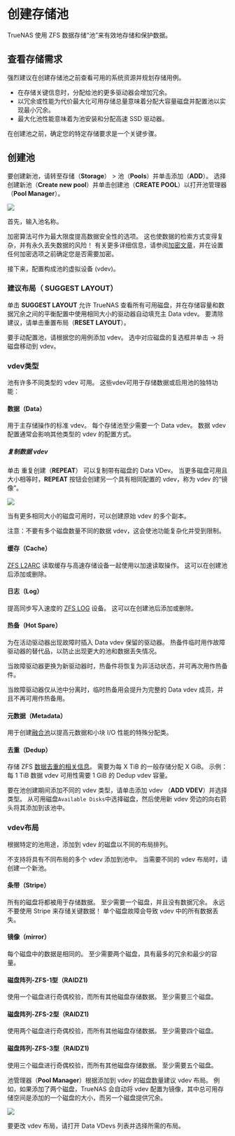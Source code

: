 # 创建存储池

TrueNAS 使用 ZFS 数据存储“池”来有效地存储和保护数据。

## 查看存储需求

强烈建议在创建存储池之前查看可用的系统资源并规划存储用例。

* 在存储关键信息时，分配给池的更多驱动器会增加冗余。
* 以冗余或性能为代价最大化可用存储总量意味着分配大容量磁盘并配置池以实现最小冗余。
* 最大化池性能意味着为池安装和分配高速 SSD 驱动器。

在创建池之前，确定您的特定存储要求是一个关键步骤。

## 创建池

要创建新池，请转至存储（**Storage**） > 池（**Pools**）并单击添加（**ADD**）。 选择创建新池（**Create new pool**）并单击创建池（**CREATE POOL**）以打开池管理器（**Pool Manager**）。

![](https://www.truenas.com/docs/images/CORE/12.0/StoragePoolsAddCreateManager.png)

首先，输入池名称。

加密算法可作为最大限度提高数据安全性的选项。 这也使数据的检索方式变得复杂，并有永久丢失数据的风险！ 有关更多详细信息，请参阅[加密文章](https://www.truenas.com/docs/core/storage/pools/storageencryption/)，并在设置任何加密选项之前确定您是否需要加密。

接下来，配置构成池的虚拟设备 (vdev)。

### 建议布局（ SUGGEST LAYOUT）

单击 **SUGGEST LAYOUT** 允许 TrueNAS 查看所有可用磁盘，并在存储容量和数据冗余之间的平衡配置中使用相同大小的驱动器自动填充主 Data vdev。 要清除建议，请单击重置布局（**RESET LAYOUT**）。

要手动配置池，请根据您的用例添加 vdev。 选中对应磁盘的复选框并单击 -> 将磁盘移动到 vdev。

### vdev类型

池有许多不同类型的 vdev 可用。 这些vdev可用于存储数据或启用池的独特功能：

#### 数据（Data）

用于主存储操作的标准 vdev。 每个存储池至少需要一个 Data vdev。 数据 vdev 配置通常会影响其他类型的 vdev 的配置方式。

##### 复制数据 vdev

单击 重复创建（**REPEAT**） 可以复制带有磁盘的 Data VDev。 当更多磁盘可用且大小相等时，**REPEAT** 按钮会创建另一个具有相同配置的 vdev，称为 vdev 的“镜像”。

![](https://www.truenas.com/docs/images/CORE/12.0/StoragePoolsAddCreateVdevRepeat.png)

当有更多相同大小的磁盘可用时，可以创建原始 vdev 的多个副本。

注意：不要有多个磁盘数量不同的数据 vdev，这会使池功能复杂化并受到限制。

#### 缓存（Cache）

[ZFS L2ARC](https://www.truenas.com/docs/references/l2arc/) 读取缓存与高速存储设备一起使用以加速读取操作。 这可以在创建池后添加或删除。

#### 日志（Log）

提高同步写入速度的 [ZFS LOG](https://www.truenas.com/docs/references/slog/) 设备。 这可以在创建池后添加或删除。

#### 热备（Hot Spare）

为在活动驱动器出现故障时插入 Data vdev 保留的驱动器。 热备件临时用作故障驱动器的替代品，以防止出现更大的池和数据丢失情况。

当故障驱动器更换为新驱动器时，热备件将恢复为非活动状态，并可再次用作热备件。

当故障驱动器仅从池中分离时，临时热备用会提升为完整的 Data vdev 成员，并且不再可用作热备用。

#### 元数据（Metadata）

用于创建[融合池](https://www.truenas.com/docs/core/storage/pools/fusionpool/)以提高元数据和小块 I/O 性能的特殊分配类。

#### 去重（Dedup）

存储 ZFS [数据去重的相关信息](https://www.truenas.com/docs/references/zfsdeduplication/)。 需要为每 X TiB 的一般存储分配 X GiB。 示例：每 1 TiB 数据 vdev 可用性需要 1 GiB 的 Dedup vdev 容量。

要在池创建期间添加不同的 vdev 类型，请单击添加 vdev （**ADD VDEV**）并选择类型。 从可用磁盘`Available Disks`中选择磁盘，然后使用新 vdev 旁边的向右箭头将其添加到该池中。

### vdev布局

根据特定的池用途，添加到 vdev 的磁盘以不同的布局排列。

不支持将具有不同布局的多个 vdev 添加到池中。 当需要不同的 vdev 布局时，请创建一个新池。 

#### 条带（Stripe）

所有的磁盘将都被用于存储数据。 至少需要一个磁盘，并且没有数据冗余。 永远不要使用 Stripe 来存储关键数据！ 单个磁盘故障会导致 vdev 中的所有数据丢失。

#### 镜像（mirror）

每个磁盘中的数据是相同的。 至少需要两个磁盘，具有最多的冗余和最少的容量。

#### 磁盘阵列-ZFS-1型（RAIDZ1)

使用一个磁盘进行奇偶校验，而所有其他磁盘存储数据。 至少需要三个磁盘。

#### 磁盘阵列-ZFS-2型（RAIDZ1)

使用两个磁盘进行奇偶校验，而所有其他磁盘存储数据。 至少需要四个磁盘。

#### 磁盘阵列-ZFS-3型（RAIDZ1)

使用三个磁盘进行奇偶校验，而所有其他磁盘存储数据。 至少需要五个磁盘。

池管理器（**Pool Manager**）根据添加到 vdev 的磁盘数量建议 vdev 布局。 例如，如果添加了两个磁盘，TrueNAS 会自动将 vdev 配置为镜像，其中总可用存储空间是添加的一个磁盘的大小，而另一个磁盘提供冗余。

![](https://www.truenas.com/docs/images/CORE/12.0/StoragePoolsAddCreateMirror.png)

要更改 vdev 布局，请打开 Data VDevs 列表并选择所需的布局。

